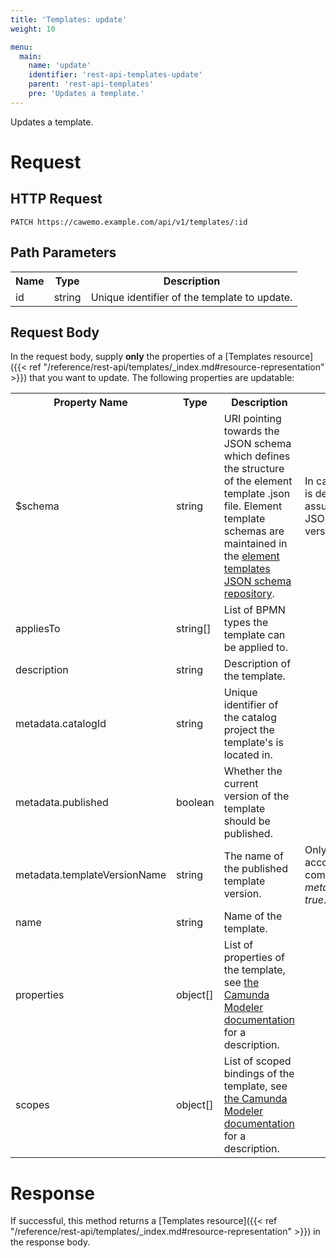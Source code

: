```yaml
---
title: 'Templates: update'
weight: 10

menu:
  main:
    name: 'update'
    identifier: 'rest-api-templates-update'
    parent: 'rest-api-templates'
    pre: 'Updates a template.'
---
```


Updates a template.

# Request

## HTTP Request

```
PATCH https://cawemo.example.com/api/v1/templates/:id
```

## Path Parameters

<table class="table table-striped">
 <tr>
   <th>Name</th>
   <th>Type</th>
   <th>Description</th>
 </tr>
  <tr>
    <td>id</td>
    <td>string</td>
    <td>Unique identifier of the template to update.</td>
  </tr>
</table>

## Request Body

In the request body, supply **only** the properties of a [Templates resource]({{< ref "/reference/rest-api/templates/_index.md#resource-representation" >}}) that you want to update.
The following properties are updatable:

<table class="table table-striped">
  <tr>
    <th>Property Name</th>
    <th>Type</th>
    <th>Description</th>
    <th>Notes</th>
  </tr>
  <tr>
    <td>$schema</td>
    <td>string</td>
    <td>URI pointing towards the JSON schema which defines the structure of the element template .json file. Element template schemas are maintained in the <a href="https://github.com/camunda/element-templates-json-schema">element templates JSON schema repository</a>.</td>
    <td>In case no <i>$schema</i> is defined, Cawemo assumes the latest JSON Schema version.</td>
  </tr>
  <tr>
    <td>appliesTo</td>
    <td>string[]</td>
    <td>List of BPMN types the template can be applied to.</td>
    <td></td>
  </tr>
  <tr>
    <td>description</td>
    <td>string</td>
    <td>Description of the template.</td>
    <td></td>
  </tr>
  <tr>
    <td>metadata.catalogId</td>
    <td>string</td>
    <td>Unique identifier of the catalog project the template's is located in.</td>
    <td></td>
  </tr>
  <tr>
    <td>metadata.published</td>
    <td>boolean</td>
    <td>Whether the current version of the template should be published.</td>
    <td></td>
  </tr>
  <tr>
    <td>metadata.templateVersionName</td>
    <td>string</td>
    <td>The name of the published template version.</td>
    <td>Only taken into account in combination with <i>metadata.published: true</i>.</td>
  </tr>
  <tr>
    <td>name</td>
    <td>string</td>
    <td>Name of the template.</td>
    <td></td>
  </tr>
  <tr>
    <td>properties</td>
    <td>object[]</td>
    <td>List of properties of the template, see <a href="https://github.com/camunda/camunda-modeler/tree/master/docs/element-templates#defining-template-properties">the Camunda Modeler documentation</a> for a description.</td>
    <td></td>
  </tr>
  <tr>
    <td>scopes</td>
    <td>object[]</td>
    <td>List of scoped bindings of the template, see <a href="https://github.com/camunda/camunda-modeler/tree/master/docs/element-templates#scoped-bindings">the Camunda Modeler documentation</a> for a description.</td>
    <td></td>
  </tr>
</table>

# Response

If successful, this method returns a [Templates resource]({{< ref "/reference/rest-api/templates/_index.md#resource-representation" >}}) in the response body.
